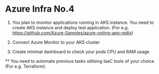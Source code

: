 # Azure Infra No.4

1. You plan to monitor applications running in AKS instance. You need to create AKS instance and deploy test application. (For e.g. https://github.com/Azure-Samples/azure-voting-app-redis)

2. Connect Azure Monitor to your AKS cluster

3. Create minimal dashboard to check your pods CPU and RAM usage

** You need to automate previous tasks utilising IaaC tools of your choice (For e.g. Terraform).